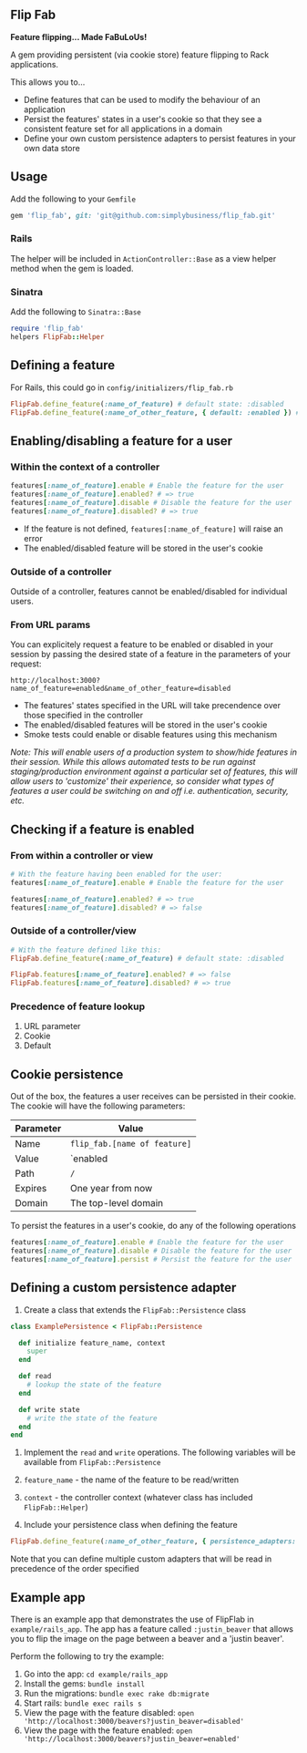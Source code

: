 Flip Fab
--------

**Feature flipping... Made FaBuLoUs!**

A gem providing persistent (via cookie store) feature flipping to Rack applications.

This allows you to...

* Define features that can be used to modify the behaviour of an application
* Persist the features' states in a user's cookie so that they see a consistent feature set for all applications in a domain
* Define your own custom persistence adapters to persist features in your own data store

## Usage

Add the following to your `Gemfile`

```ruby
gem 'flip_fab', git: 'git@github.com:simplybusiness/flip_fab.git'
```

### Rails

The helper will be included in `ActionController::Base` as a view helper method when the gem is loaded.

### Sinatra

Add the following to `Sinatra::Base`

```ruby
require 'flip_fab'
helpers FlipFab::Helper
```

## Defining a feature

For Rails, this could go in `config/initializers/flip_fab.rb`

```ruby
FlipFab.define_feature(:name_of_feature) # default state: :disabled
FlipFab.define_feature(:name_of_other_feature, { default: :enabled }) # default state: :enabled
```

## Enabling/disabling a feature for a user

### Within the context of a controller

```ruby
features[:name_of_feature].enable # Enable the feature for the user
features[:name_of_feature].enabled? # => true
features[:name_of_feature].disable # Disable the feature for the user
features[:name_of_feature].disabled? # => true
```

* If the feature is not defined, `features[:name_of_feature]` will raise an error
* The enabled/disabled feature will be stored in the user's cookie

### Outside of a controller

Outside of a controller, features cannot be enabled/disabled for individual users.

### From URL params

You can explicitely request a feature to be enabled or disabled in your session by passing the desired state of a feature in the parameters of your request:

`http://localhost:3000?name_of_feature=enabled&name_of_other_feature=disabled`

* The features' states specified in the URL will take precendence over those specified in the controller
* The enabled/disabled features will be stored in the user's cookie
* Smoke tests could enable or disable features using this mechanism

_Note: This will enable users of a production system to show/hide features in their session. While this allows automated tests to be run against staging/production environment against a particular set of features, this will allow users to 'customize' their experience, so consider what types of features a user could be switching on and off i.e. authentication, security, etc._

## Checking if a feature is enabled

### From within a controller or view

```ruby
# With the feature having been enabled for the user:
features[:name_of_feature].enable # Enable the feature for the user

features[:name_of_feature].enabled? # => true
features[:name_of_feature].disabled? # => false
```

### Outside of a controller/view

```ruby
# With the feature defined like this:
FlipFab.define_feature(:name_of_feature) # default state: :disabled

FlipFab.features[:name_of_feature].enabled? # => false
FlipFab.features[:name_of_feature].disabled? # => true
```

### Precedence of feature lookup

1. URL parameter
1. Cookie
1. Default

## Cookie persistence

Out of the box, the features a user receives can be persisted in their cookie. The cookie will have the following parameters:

| Parameter | Value |
| --------- | ----- |
| Name      | `flip_fab.[name of feature]` |
| Value     | `enabled|disabled` |
| Path      | `/` |
| Expires   | One year from now |
| Domain    | The top-level domain |

To persist the features in a user's cookie, do any of the following operations

```ruby
features[:name_of_feature].enable # Enable the feature for the user
features[:name_of_feature].disable # Disable the feature for the user
features[:name_of_feature].persist # Persist the feature for the user
```

## Defining a custom persistence adapter

1. Create a class that extends the `FlipFab::Persistence` class

  ```ruby
  class ExamplePersistence < FlipFab::Persistence

    def initialize feature_name, context
      super
    end

    def read
      # lookup the state of the feature
    end

    def write state
      # write the state of the feature
    end
  end
  ```

1. Implement the `read` and `write` operations. The following variables will be available from `FlipFab::Persistence`
  1. `feature_name` - the name of the feature to be read/written
  1. `context` - the controller context (whatever class has included `FlipFab::Helper`)

1. Include your persistence class when defining the feature

  ```ruby
  FlipFab.define_feature(:name_of_other_feature, { persistence_adapters: [ExamplePersistence] })
  ```

Note that you can define multiple custom adapters that will be read in precedence of the order specified

## Example app

There is an example app that demonstrates the use of FlipFlab in `example/rails_app`. The app has a feature called `:justin_beaver` that allows you to flip the image on the page between a beaver and a 'justin beaver'.


Perform the following to try the example:

1. Go into the app: `cd example/rails_app`
1. Install the gems: `bundle install`
1. Run the migrations: `bundle exec rake db:migrate`
1. Start rails: `bundle exec rails s`
1. View the page with the feature disabled: `open 'http://localhost:3000/beavers?justin_beaver=disabled'`
1. View the page with the feature enabled: `open 'http://localhost:3000/beavers?justin_beaver=enabled'`
